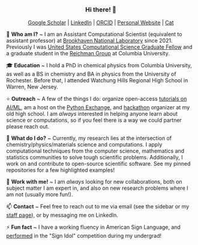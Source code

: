 <div align=center>

### Hi there! 👋
  
[Google Scholar](https://scholar.google.com/citations?user=DAyj0b8AAAAJ&hl=en) | [LinkedIn](https://www.linkedin.com/in/carbonematthew/) | [ORCID](https://orcid.org/0000-0002-5181-9513) | [Personal Website](https://matthewcarbone.dev) | [Cat](https://matthewcarbone.github.io/cat.html)
  
</div>

💬 **Who am I?** ~ I am an Assistant Computational Scientist (equivalent to assistant professor) at [Brookhaven National Laboratory](https://www.bnl.gov/world/) since 2021. Previously I was [United States Computational Science Graduate Fellow](https://www.krellinst.org/csgf/) and a graduate student in the [Reichman Group](http://www.columbia.edu/cu/chemistry/groups/reichman/index.html) at Columbia University.

🎓 **Education** ~ I hold a PhD in chemical physics from Columbia University, as well as a BS in chemistry and BA in physics from the University of Rochester. Before that, I attended Watchung Hills Regional High School in Warren, New Jersey.

⭐️ **Outreach** ~ A few of the things I do: organize open-access [tutorials on AI/ML](https://github.com/matthewcarbone/AIML-tutorials), am a host on the [Python Exchange](https://meetup.doepy.org), and [hackathon](https://hillshacks.com) organizer at my old high school. I am _always_ interested in helping anyone learn about science or computations, so if you feel there is a way we could partner please reach out.

🔭 **What do I do?** ~ Currently, my research lies at the intersection of chemistry/physics/materials science and computations. I apply computational techniques from the computer science, mathematics and statistics communities to solve tough scientific problems. Additionally, I work on and contribute to open-source scientific software. See my pinned repositories for a few highlighted examples!

👯 **Work with me!** ~ I am _always_ looking for new collaborations, both on subject matter I am expert in, and also on new research problems where I am not (usually more fun!).

📫 **Contact** ~ Feel free to reach out to me via email (see the sidebar or my [staff page](https://www.bnl.gov/staff/mcarbone)), or by messaging me on LinkedIn.

⚡ **Fun fact** ~ I have a working fluency in American Sign Language, and [performed](https://youtu.be/hJITrI47ko0) in the "Sign Idol" competition during my undergrad!



<!-- [![Anurag's GitHub stats](https://github-readme-stats.vercel.app/api?username=matthewcarbone&show_icons=true&theme=transparent&include_all_commits=true)](https://github.com/anuraghazra/github-readme-stats) -->

<!--
**matthewcarbone/matthewcarbone** is a ✨ _special_ ✨ repository because its `README.md` (this file) appears on your GitHub profile.

Here are some ideas to get you started:

- 🔭 I’m currently working on ...
- 🌱 I’m currently learning ...
- 👯 I’m looking to collaborate on ...
- 🤔 I’m looking for help with ...
- 💬 Ask me about ...
- 📫 How to reach me: ...
- 😄 Pronouns: ...
- ⚡ Fun fact: ...
-->



